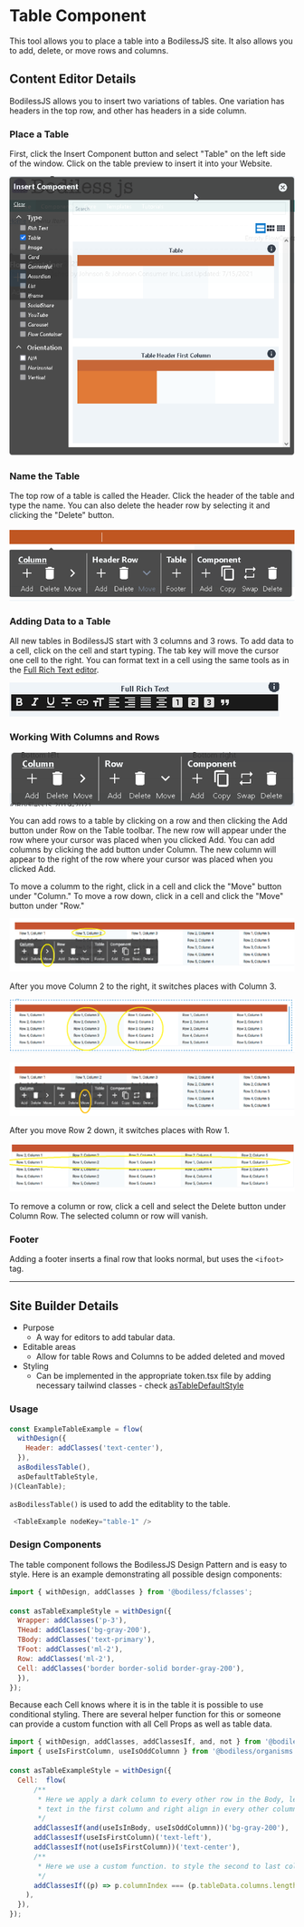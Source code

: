# Table Component

This tool allows you to place a table into a BodilessJS site. It also allows you to
add, delete, or move rows and columns.

## Content Editor Details

BodilessJS allows you to insert two variations of tables. One variation has headers in the top
row, and other has headers in a side column.

### Place a Table

First, click the Insert Component button and select "Table" on the left side of the
window. Click on the table preview to insert it into your Website.

![Place a Table](./assets/Table_1.png)

### Name the Table

The top row of a table is called the Header. Click the header of the table and type
the name. You can also delete the header row by selecting it and clicking the "Delete"
button.

![Table Name](./assets/Table_2.png)

### Adding Data to a Table

All new tables in BodilessJS start with 3 columns and 3 rows. To add data to a cell,
click on the cell and start typing. The tab key will move the cursor one cell to
the right. You can format text in a cell using the same tools as in the 
[Full Rich Text editor](./RichText).

![Text Options](./assets/Table_3.png)

### Working With Columns and Rows

![Table Toolbar](./assets/Table_4.png)

You can add rows to a table by clicking on a row and then clicking the Add button
under Row on the Table toolbar. The new row will appear under the row where your
cursor was placed when you clicked Add. You can add columns by clicking the add
button under Column. The new column will appear to the right of the row where your
cursor was placed when you clicked Add.

To move a columm to the right, click in a cell and click the "Move" button under "Column."
To move a row down, click in a cell and click the "Move" button under "Row." 

![Moving a Column- before](./assets/Table_5.png)

After you move Column 2 to the right, it switches places with Column 3.

![Moving a Column- after](./assets/Table_6.png)

![Moving a Row- before](./assets/Table_7.png)

After you move Row 2 down, it switches places with Row 1.

![Moving a Row- after](./assets/Table_8.png)

To remove a column or row, click a cell and select the Delete button under Column
Row. The selected column or row will vanish.

### Footer

Adding a footer inserts a final row that looks normal, but uses the `<ifoot>` tag.


---
## Site Builder Details

- Purpose
  - A way for editors to add tabular data.
- Editable areas
  - Allow for table Rows and Columns to be added deleted and moved
- Styling
  - Can be implemented in the appropriate token.tsx file by adding necessary tailwind
classes - check [asTableDefaultStyle](../../examples/test-site/src/components/Table/index.tsx)

### Usage

``` js
const ExampleTableExample = flow(
  withDesign({
    Header: addClasses('text-center'),
  }),
  asBodilessTable(),
  asDefaultTableStyle,
)(CleanTable);
```

`asBodilessTable()` is used to add the editablity to the table.

``` js
 <TableExample nodeKey="table-1" />
```

### Design Components

The table component follows the BodilessJS Design Pattern and is easy to style. Here is an
example demonstrating all possible design components:

```js
import { withDesign, addClasses } from '@bodiless/fclasses';

const asTableExampleStyle = withDesign({
  Wrapper: addClasses('p-3'),
  THead: addClasses('bg-gray-200'),
  TBody: addClasses('text-primary'),
  TFoot: addClasses('ml-2'),
  Row: addClasses('ml-2'), 
  Cell: addClasses('border border-solid border-gray-200'),
  }),
});
```

Because each Cell knows where it is in the table it is possible to use conditional styling. There are several helper function for this or someone can provide a custom
function with all Cell Props as well as table data.

```js
import { withDesign, addClasses, addClassesIf, and, not } from '@bodiless/fclasses';
import { useIsFirstColumn, useIsOddColumnn } from '@bodiless/organisms';

const asTableExampleStyle = withDesign({
  Cell:  flow(
      /**
       * Here we apply a dark column to every other row in the Body, left align 
       * text in the first column and right align in every other column.
       */
      addClassesIf(and(useIsInBody, useIsOddColumnn))('bg-gray-200'),
      addClassesIf(useIsFirstColumn)('text-left'),
      addClassesIf(not(useIsFirstColumn))('text-center'),
      /**
       * Here we use a custom function. to style the second to last column
       */
      addClassesIf((p) => p.columnIndex === (p.tableData.columns.length - 2))('bg-color-orange-700'),
    ),
  }),
});
